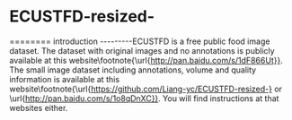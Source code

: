 # ECUSTFD-resized-
========
introduction
---------ECUSTFD is a free public food image dataset. The dataset with original images and no annotations is publicly available at this website\footnote{\url{http://pan.baidu.com/s/1dF866Ut}}. The small image dataset including annotations, volume and quality information is available at this website\footnote{\url{https://github.com/Liang-yc/ECUSTFD-resized-} or \url{http://pan.baidu.com/s/1o8qDnXC}}. You will find instructions at that websites either.
